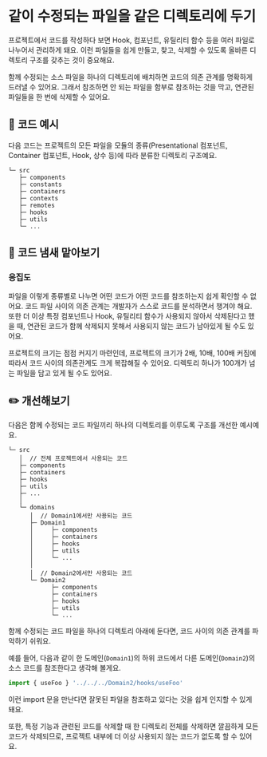 # 같이 수정되는 파일을 같은 디렉토리에 두기

<div style="margin-top: 16px">
<Badge type="info" text="응집도" />
</div>

프로젝트에서 코드를 작성하다 보면 Hook, 컴포넌트, 유틸리티 함수 등을 여러 파일로 나누어서 관리하게 돼요. 이런 파일들을 쉽게 만들고, 찾고, 삭제할 수 있도록 올바른 디렉토리 구조를 갖추는 것이 중요해요.

함께 수정되는 소스 파일을 하나의 디렉토리에 배치하면 코드의 의존 관계를 명확하게 드러낼 수 있어요. 그래서 참조하면 안 되는 파일을 함부로 참조하는 것을 막고, 연관된 파일들을 한 번에 삭제할 수 있어요.

## 📝 코드 예시

다음 코드는 프로젝트의 모든 파일을 모듈의 종류(Presentational 컴포넌트, Container 컴포넌트, Hook, 상수 등)에 따라 분류한 디렉토리 구조예요.

```text
└─ src
   ├─ components
   ├─ constants
   ├─ containers
   ├─ contexts
   ├─ remotes
   ├─ hooks
   ├─ utils
   └─ ...
``` 

## 👃 코드 냄새 맡아보기

### 응집도

파일을 이렇게 종류별로 나누면 어떤 코드가 어떤 코드를 참조하는지 쉽게 확인할 수 없어요. 코드 파일 사이의 의존 관계는 개발자가 스스로 코드를 분석하면서 챙겨야 해요. 
또한 더 이상 특정 컴포넌트나 Hook, 유틸리티 함수가 사용되지 않아서 삭제된다고 했을 때, 연관된 코드가 함께 삭제되지 못해서 사용되지 않는 코드가 남아있게 될 수도 있어요.

프로젝트의 크기는 점점 커지기 마련인데, 프로젝트의 크기가 2배, 10배, 100배 커짐에 따라서 코드 사이의 의존관계도 크게 복잡해질 수 있어요. 디렉토리 하나가 100개가 넘는 파일을 담고 있게 될 수도 있어요.

## ✏️ 개선해보기

다음은 함께 수정되는 코드 파일끼리 하나의 디렉토리를 이루도록 구조를 개선한 예시예요.

```text
└─ src
   │  // 전체 프로젝트에서 사용되는 코드
   ├─ components
   ├─ containers
   ├─ hooks
   ├─ utils
   ├─ ...
   │
   └─ domains
      │  // Domain1에서만 사용되는 코드
      ├─ Domain1
      │     ├─ components
      │     ├─ containers
      │     ├─ hooks
      │     ├─ utils
      │     └─ ...
      │  
      │  // Domain2에서만 사용되는 코드
      └─ Domain2
            ├─ components
            ├─ containers
            ├─ hooks
            ├─ utils
            └─ ...
``` 

함께 수정되는 코드 파일을 하나의 디렉토리 아래에 둔다면, 코드 사이의 의존 관계를 파악하기 쉬워요.

예를 들어, 다음과 같이 한 도메인(`Domain1`)의 하위 코드에서 다른 도메인(`Domain2`)의 소스 코드를 참조한다고 생각해 볼게요.

```typescript
import { useFoo } '../../../Domain2/hooks/useFoo'
```

이런 import 문을 만난다면 잘못된 파일을 참조하고 있다는 것을 쉽게 인지할 수 있게 돼요.

또한, 특정 기능과 관련된 코드를 삭제할 때 한 디렉토리 전체를 삭제하면 깔끔하게 모든 코드가 삭제되므로, 프로젝트 내부에 더 이상 사용되지 않는 코드가 없도록 할 수 있어요.